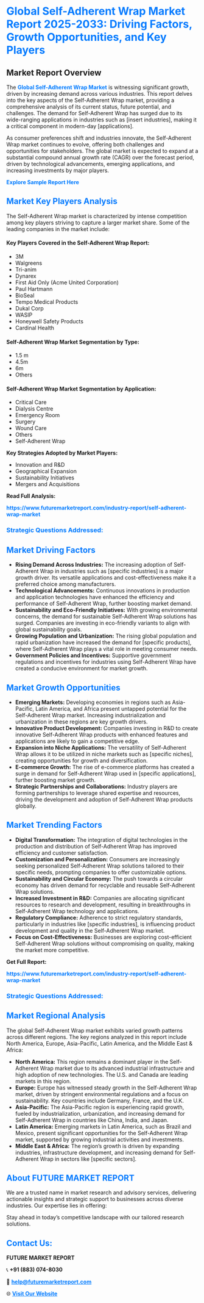 <h1 style="color: #007BFF;">Global Self-Adherent Wrap Market Report 2025-2033: Driving Factors, Growth Opportunities, and Key Players</h1>

<section id="overview">
<h2>Market Report Overview</h2>
<p>The <a href="https://www.futuremarketreport.com/industry-report/self-adherent-wrap-market" style="color: #007BFF; text-decoration: none;"><strong>Global Self-Adherent Wrap Market</strong></a> is witnessing significant growth, driven by increasing demand across various industries. This report delves into the key aspects of the Self-Adherent Wrap market, providing a comprehensive analysis of its current status, future potential, and challenges. The demand for Self-Adherent Wrap has surged due to its wide-ranging applications in industries such as [insert industries], making it a critical component in modern-day [applications].</p>
<p>As consumer preferences shift and industries innovate, the Self-Adherent Wrap market continues to evolve, offering both challenges and opportunities for stakeholders. The global market is expected to expand at a substantial compound annual growth rate (CAGR) over the forecast period, driven by technological advancements, emerging applications, and increasing investments by major players.</p>
</section>

<section id="overview">
<p><a href="https://www.futuremarketreport.com/request-sample/reportId=123772" style="color: #007BFF; text-decoration: none;"><strong>Explore Sample Report Here</strong></a></p>
</section>

<section id="key-players">
<h2 style="color: #007BFF;">Market Key Players Analysis</h2>
<p>The Self-Adherent Wrap market is characterized by intense competition among key players striving to capture a larger market share. Some of the leading companies in the market include:</p>
<h4>Key Players Covered in the Self-Adherent Wrap Report:</h4>
<ul><li>3M</li><li>Walgreens</li><li>Tri-anim</li><li>Dynarex</li><li>First Aid Only (Acme United Corporation)</li><li>Paul Hartmann</li><li>BioSeal</li><li>Tempo Medical Products</li><li>Dukal Corp</li><li>WASIP</li><li>Honeywell Safety Products</li><li>Cardinal Health</li></ul>
<h4>Self-Adherent Wrap Market Segmentation by Type:</h4>
<ul><li>1.5 m</li><li>4.5m</li><li>6m</li><li>Others</li></ul>

<h4>Self-Adherent Wrap Market Segmentation by Application:</h4>
<ul><li>Critical Care</li><li>Dialysis Centre</li><li>Emergency Room</li><li>Surgery</li><li>Wound Care</li><li>Others</li><li>Self-Adherent Wrap</li></ul>
<p><strong>Key Strategies Adopted by Market Players:</strong></p>
<ul>
<li>Innovation and R&D</li>
<li>Geographical Expansion</li>
<li>Sustainability Initiatives</li>
<li>Mergers and Acquisitions</li>
</ul>
</section>

<section>
<p><strong>Read Full Analysis: </strong></p><a href="https://www.futuremarketreport.com/industry-report/self-adherent-wrap-market" style="color: #007BFF; text-decoration: none;"><strong>https://www.futuremarketreport.com/industry-report/self-adherent-wrap-market</strong></a>
<h3 style="color: #007BFF;">Strategic Questions Addressed:</h3>
</section>

<section id="driving-factors">
<h2 style="color: #007BFF;">Market Driving Factors</h2>
<ul>
<li><strong>Rising Demand Across Industries:</strong> The increasing adoption of Self-Adherent Wrap in industries such as [specific industries] is a major growth driver. Its versatile applications and cost-effectiveness make it a preferred choice among manufacturers.</li>
<li><strong>Technological Advancements:</strong> Continuous innovations in production and application technologies have enhanced the efficiency and performance of Self-Adherent Wrap, further boosting market demand.</li>
<li><strong>Sustainability and Eco-Friendly Initiatives:</strong> With growing environmental concerns, the demand for sustainable Self-Adherent Wrap solutions has surged. Companies are investing in eco-friendly variants to align with global sustainability goals.</li>
<li><strong>Growing Population and Urbanization:</strong> The rising global population and rapid urbanization have increased the demand for [specific products], where Self-Adherent Wrap plays a vital role in meeting consumer needs.</li>
<li><strong>Government Policies and Incentives:</strong> Supportive government regulations and incentives for industries using Self-Adherent Wrap have created a conducive environment for market growth.</li>
</ul>
</section>

<section id="growth-opportunities">
<h2 style="color: #007BFF;">Market Growth Opportunities</h2>
<ul>
<li><strong>Emerging Markets:</strong> Developing economies in regions such as Asia-Pacific, Latin America, and Africa present untapped potential for the Self-Adherent Wrap market. Increasing industrialization and urbanization in these regions are key growth drivers.</li>
<li><strong>Innovative Product Development:</strong> Companies investing in R&D to create innovative Self-Adherent Wrap products with enhanced features and applications are likely to gain a competitive edge.</li>
<li><strong>Expansion into Niche Applications:</strong> The versatility of Self-Adherent Wrap allows it to be utilized in niche markets such as [specific niches], creating opportunities for growth and diversification.</li>
<li><strong>E-commerce Growth:</strong> The rise of e-commerce platforms has created a surge in demand for Self-Adherent Wrap used in [specific applications], further boosting market growth.</li>
<li><strong>Strategic Partnerships and Collaborations:</strong> Industry players are forming partnerships to leverage shared expertise and resources, driving the development and adoption of Self-Adherent Wrap products globally.</li>
</ul>
</section>

<section id="trending-factors">
<h2 style="color: #007BFF;">Market Trending Factors</h2>
<ul>
<li><strong>Digital Transformation:</strong> The integration of digital technologies in the production and distribution of Self-Adherent Wrap has improved efficiency and customer satisfaction.</li>
<li><strong>Customization and Personalization:</strong> Consumers are increasingly seeking personalized Self-Adherent Wrap solutions tailored to their specific needs, prompting companies to offer customizable options.</li>
<li><strong>Sustainability and Circular Economy:</strong> The push towards a circular economy has driven demand for recyclable and reusable Self-Adherent Wrap solutions.</li>
<li><strong>Increased Investment in R&D:</strong> Companies are allocating significant resources to research and development, resulting in breakthroughs in Self-Adherent Wrap technology and applications.</li>
<li><strong>Regulatory Compliance:</strong> Adherence to strict regulatory standards, particularly in industries like [specific industries], is influencing product development and quality in the Self-Adherent Wrap market.</li>
<li><strong>Focus on Cost-Effectiveness:</strong> Businesses are exploring cost-efficient Self-Adherent Wrap solutions without compromising on quality, making the market more competitive.</li>
</ul>
</section>

<section>
<p><strong>Get Full Report: </strong></p><a href="https://www.futuremarketreport.com/industry-report/self-adherent-wrap-market" style="color: #007BFF; text-decoration: none;"><strong>https://www.futuremarketreport.com/industry-report/self-adherent-wrap-market</strong></a>
<h3 style="color: #007BFF;">Strategic Questions Addressed:</h3>
</section>


<section id="regional-analysis">
<h2 style="color: #007BFF;">Market Regional Analysis</h2>
<p>The global Self-Adherent Wrap market exhibits varied growth patterns across different regions. The key regions analyzed in this report include North America, Europe, Asia-Pacific, Latin America, and the Middle East & Africa:</p>
<ul>
<li><strong>North America:</strong> This region remains a dominant player in the Self-Adherent Wrap market due to its advanced industrial infrastructure and high adoption of new technologies. The U.S. and Canada are leading markets in this region.</li>
<li><strong>Europe:</strong> Europe has witnessed steady growth in the Self-Adherent Wrap market, driven by stringent environmental regulations and a focus on sustainability. Key countries include Germany, France, and the U.K.</li>
<li><strong>Asia-Pacific:</strong> The Asia-Pacific region is experiencing rapid growth, fueled by industrialization, urbanization, and increasing demand for Self-Adherent Wrap in countries like China, India, and Japan.</li>
<li><strong>Latin America:</strong> Emerging markets in Latin America, such as Brazil and Mexico, present significant opportunities for the Self-Adherent Wrap market, supported by growing industrial activities and investments.</li>
<li><strong>Middle East & Africa:</strong> The region’s growth is driven by expanding industries, infrastructure development, and increasing demand for Self-Adherent Wrap in sectors like [specific sectors].</li>
</ul>
</section>

<footer>
<h2 style="color: #007BFF;">About FUTURE MARKET REPORT</h2>
<p>We are a trusted name in market research and advisory services, delivering actionable insights and strategic support to businesses across diverse industries. Our expertise lies in offering:</p>

<p>Stay ahead in today’s competitive landscape with our tailored research solutions.</p>

<h2 style="color: #007BFF;">Contact Us:</h2>
<p><strong>FUTURE MARKET REPORT</strong></p>
<p>📞 <strong>+91 (883) 074-8030</strong></p>
<p>📧 <strong><a href="mailto:help@futuremarketreport.com" style="color: #007BFF;">help@futuremarketreport.com</a></strong></p>
<p>🌐 <strong><a href="https://www.futuremarketreport.com/" style="color: #007BFF;">Visit Our Website</a></strong></p>
</footer>